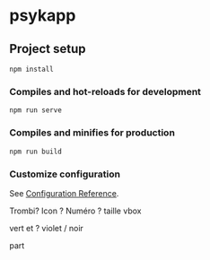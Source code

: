 # psykapp

## Project setup
```
npm install
```

### Compiles and hot-reloads for development
```
npm run serve
```

### Compiles and minifies for production
```
npm run build
```

### Customize configuration
See [Configuration Reference](https://cli.vuejs.org/config/).


Trombi?
Icon ?
Numéro ?
taille vbox

vert et ? violet / noir

part